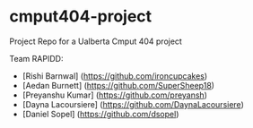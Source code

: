 # cmput404-project
Project Repo for a Ualberta Cmput 404 project

Team RAPIDD:
  - [Rishi Barnwal] (https://github.com/ironcupcakes)
  - [Aedan Burnett] (https://github.com/SuperSheep18)
  - [Preyanshu Kumar] (https://github.com/preyansh)
  - [Dayna Lacoursiere] (https://github.com/DaynaLacoursiere)
  - [Daniel Sopel] (https://github.com/dsopel)
